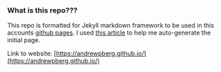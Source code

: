 ### What is this repo???

This repo is formatted for Jekyll markdown framework to be used in this accounts [github pages](https://docs.github.com/en/pages/getting-started-with-github-pages/about-github-pages). I used [this article](https://chadbaldwin.net/2021/03/14/how-to-build-a-sql-blog.html) to help me auto-generate the initial page.

Link to website: [https://andrewpberg.github.io/](https://andrewpberg.github.io/)
